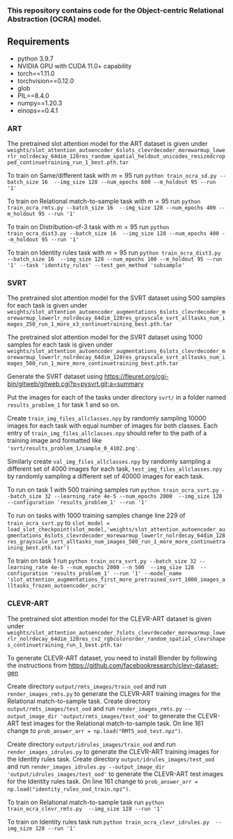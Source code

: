 ### This repository contains code for the Object-centric Relational Abstraction (OCRA) model.

## Requirements
* python 3.9.7
* NVIDIA GPU with CUDA 11.0+ capability
* torch==1.11.0
* torchvision==0.12.0
* glob
* PIL==8.4.0
* numpy==1.20.3
* einops==0.4.1


### ART

The pretrained slot attention model for the ART dataset is given under `weights/slot_attention_autoencoder_6slots_clevrdecoder_morewarmup_lowerlr_nolrdecay_64dim_128res_random_spatial_heldout_unicodes_resizedcropped_continuetraining_run_1_best.pth.tar`

To train on Same/different task with $m=95$ run `python train_ocra_sd.py --batch_size 16  --img_size 128 --num_epochs 600 --m_holdout 95 --run '1'` 

To train on Relational match-to-sample task with $m=95$ run `python train_ocra_rmts.py --batch_size 16  --img_size 128 --num_epochs 400 --m_holdout 95 --run '1'` 

To train on Distribution-of-3 task with $m=95$ run `python train_ocra_dist3.py --batch_size 16  --img_size 128 --num_epochs 400 --m_holdout 95 --run '1'` 

To train on Identity rules task with $m=95$ run `python train_ocra_dist3.py --batch_size 16  --img_size 128 --num_epochs 100 --m_holdout 95 --run '1' --task 'identity_rules' --test_gen_method 'subsample'` 

### SVRT

The pretrained slot attention model for the SVRT dataset using 500 samples for each task is given under `weights/slot_attention_autoencoder_augmentations_6slots_clevrdecoder_morewarmup_lowerlr_nolrdecay_64dim_128res_grayscale_svrt_alltasks_num_images_250_run_1_more_x3_continuetraining_best.pth.tar`

The pretrained slot attention model for the SVRT dataset using 1000 samples for each task is given under `weights/slot_attention_autoencoder_augmentations_6slots_clevrdecoder_morewarmup_lowerlr_nolrdecay_64dim_128res_grayscale_svrt_alltasks_num_images_500_run_1_more_more_continuetraining_best.pth.tar`

Generate the SVRT dataset using https://fleuret.org/cgi-bin/gitweb/gitweb.cgi?p=pysvrt.git;a=summary 

Put the images for each of the tasks under directory `svrt/` in a folder named `results_problem_1` for task 1 and so on.


Create `train_img_files_allclasses.npy` by randomly sampling 10000 images for each task with equal number of images for both classes. Each entry of `train_img_files_allclasses.npy` should refer to the path of a training image and formatted like `'svrt/results_problem_1/sample_0_4102.png'`. 

Similarly create `val_img_files_allclasses.npy` by randomly sampling a different set of 4000 images for each task, `test_img_files_allclasses.npy` by randomly sampling a different set of 40000 images for each task. 

To run on task 1 with 500 training samples run `python train_ocra_svrt.py --batch_size 32 --learning_rate 4e-5 --num_epochs 2000  --img_size 128  --configuration 'results_problem_1' --run '1'`

To run on tasks with 1000 training samples change line 229 of `train_ocra_svrt.py` to
`slot_model = load_slot_checkpoint(slot_model,'weights/slot_attention_autoencoder_augmentations_6slots_clevrdecoder_morewarmup_lowerlr_nolrdecay_64dim_128res_grayscale_svrt_alltasks_num_images_500_run_1_more_more_continuetraining_best.pth.tar')`

To train on task 1 run `python train_ocra_svrt.py --batch_size 32 --learning_rate 4e-5 --num_epochs 2000 --n 500  --img_size 128  --configuration 'results_problem_1' --run '1' --model_name 'slot_attention_augmentations_first_more_pretrained_svrt_1000_images_alltasks_frozen_autoencoder_ocra'`

### CLEVR-ART

The pretrained slot attention model for the CLEVR-ART dataset is given under `weights/slot_attention_autoencoder_7slots_clevrdecoder_morewarmup_lowerlr_nolrdecay_64dim_128res_cv2_rgbcolororder_random_spatial_clevrshapes_continuetraining_run_1_best.pth.tar`

To generate CLEVR-ART dataset, you need to install Blender by following the instructions from https://github.com/facebookresearch/clevr-dataset-gen

Create directory `output/rmts_images/train_ood` and run `render_images_rmts.py` to generate the CLEVR-ART training images for the Relational match-to-sample task.
Create directory `output/rmts_images/test_ood` and run `render_images_rmts.py --output_image_dir 'output/rmts_images/test_ood'` to generate the CLEVR-ART test images for the Relational match-to-sample task. On line 161 change to `prob_answer_arr = np.load("RMTS_ood_test.npz")`.

Create directory `output/idrules_images/train_ood` and run `render_images_idrules.py` to generate the CLEVR-ART training images for the Identity rules task.
Create directory `output/idrules_images/test_ood` and run `render_images_idrules.py --output_image_dir 'output/idrules_images/test_ood'` to generate the CLEVR-ART test images for the Identity rules task. On line 161 change to `prob_answer_arr = np.load("identity_rules_ood_train.npz")`.

To train on Relational match-to-sample task run `python train_ocra_clevr_rmts.py  --img_size 128 --run '1'`

To train on Identity rules task run `python train_ocra_clevr_idrules.py  --img_size 128 --run '1'`



<!--
**ocraneurips/ocraneurips** is a ✨ _special_ ✨ repository because its `README.md` (this file) appears on your GitHub profile.

Here are some ideas to get you started:

- 🔭 I’m currently working on ...
- 🌱 I’m currently learning ...
- 👯 I’m looking to collaborate on ...
- 🤔 I’m looking for help with ...
- 💬 Ask me about ...
- 📫 How to reach me: ...
- 😄 Pronouns: ...
- ⚡ Fun fact: ...
-->

